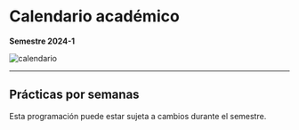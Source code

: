 # Calendario académico

**Semestre 2024-1**

![calendario](/contenido/imgs/Calendario+académico+2024-1+(1)+(1).png "Calendario")

---

## Prácticas por semanas

Esta programación puede estar sujeta a cambios durante el semestre.

